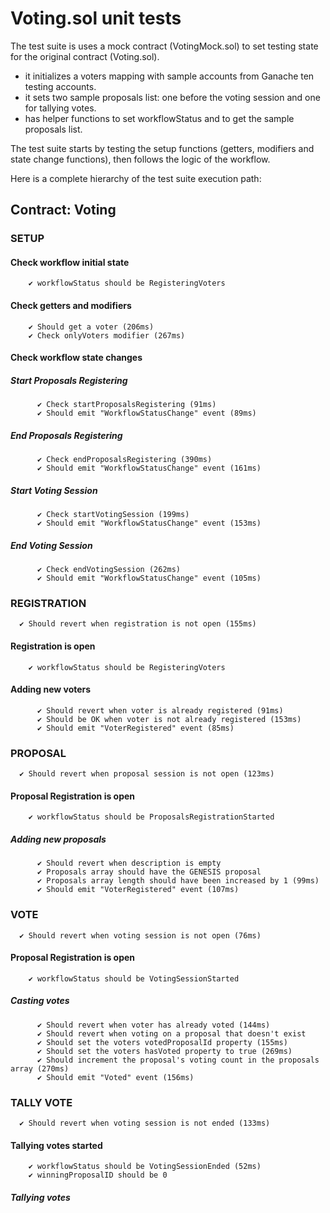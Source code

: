 # Voting.sol unit tests
The test suite is uses a mock contract (VotingMock.sol) to set testing state for the original contract (Voting.sol).

- it initializes a voters mapping with sample accounts from Ganache ten testing accounts.
- it sets two sample proposals list: one before the voting session and one for tallying votes.
- has helper functions to set workflowStatus and to get the sample proposals list.

The test suite starts by testing the setup functions (getters, modifiers and state change functions), then follows the logic of the workflow.

Here is a complete hierarchy of the test suite execution path:

  ## Contract: Voting
### SETUP
#### Check workflow initial state
        ✔ workflowStatus should be RegisteringVoters
#### Check getters and modifiers
        ✔ Should get a voter (206ms)
        ✔ Check onlyVoters modifier (267ms)
#### Check workflow state changes
##### Start Proposals Registering
          ✔ Check startProposalsRegistering (91ms)
          ✔ Should emit "WorkflowStatusChange" event (89ms)
##### End Proposals Registering
          ✔ Check endProposalsRegistering (390ms)
          ✔ Should emit "WorkflowStatusChange" event (161ms)
##### Start Voting Session
          ✔ Check startVotingSession (199ms)
          ✔ Should emit "WorkflowStatusChange" event (153ms)
##### End Voting Session
          ✔ Check endVotingSession (262ms)
          ✔ Should emit "WorkflowStatusChange" event (105ms)
### REGISTRATION
      ✔ Should revert when registration is not open (155ms)
#### Registration is open
        ✔ workflowStatus should be RegisteringVoters
#### Adding new voters
          ✔ Should revert when voter is already registered (91ms)
          ✔ Should be OK when voter is not already registered (153ms)
          ✔ Should emit "VoterRegistered" event (85ms)
### PROPOSAL
      ✔ Should revert when proposal session is not open (123ms)
#### Proposal Registration is open
        ✔ workflowStatus should be ProposalsRegistrationStarted
##### Adding new proposals
          ✔ Should revert when description is empty
          ✔ Proposals array should have the GENESIS proposal
          ✔ Proposals array length should have been increased by 1 (99ms)
          ✔ Should emit "VoterRegistered" event (107ms)
### VOTE
      ✔ Should revert when voting session is not open (76ms)
#### Proposal Registration is open
        ✔ workflowStatus should be VotingSessionStarted
##### Casting votes
          ✔ Should revert when voter has already voted (144ms)
          ✔ Should revert when voting on a proposal that doesn't exist
          ✔ Should set the voters votedProposalId property (155ms)
          ✔ Should set the voters hasVoted property to true (269ms)
          ✔ Should increment the proposal's voting count in the proposals array (270ms)
          ✔ Should emit "Voted" event (156ms)
### TALLY VOTE
      ✔ Should revert when voting session is not ended (133ms)
#### Tallying votes started
        ✔ workflowStatus should be VotingSessionEnded (52ms)
        ✔ winningProposalID should be 0
##### Tallying votes
